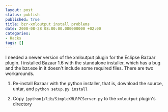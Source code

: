 ```yaml
---
layout: post
status: publish
published: true
title: bzr-xmloutput install problems
date: 2008-08-28 08:00:00.000000000 +02:00
categories:
- Hacks
tags: []
---
```

I needed a newer version of the xmloutput plugin for the Eclipse Bazaar plugin. I installed Bazaar 1.6 with the standalone installer, which has a bug and the bzr.exe in it doesn't include some required files. There are two workarounds.

1. Re-install Bazaar with the python installer, that is, download the source, untar, and `python setup.py install`

2. Copy `[python]/lib/SimpleXMLRPCServer.py` to the `xmloutput` plugin's directory
